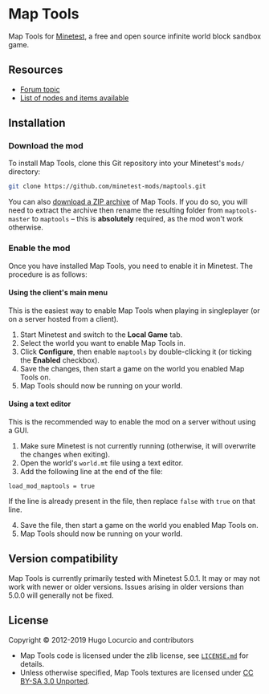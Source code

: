 # Map Tools

Map Tools for [Minetest](https://www.minetest.net/), a free and open source infinite
world block sandbox game.

## Resources

- [Forum topic](https://forum.minetest.net/viewtopic.php?f=11&t=1882)
- [List of nodes and items available](NODES_ITEMS.md)

## Installation

### Download the mod

To install Map Tools, clone this Git repository into your Minetest's `mods/`
directory:

```bash
git clone https://github.com/minetest-mods/maptools.git
```

You can also
[download a ZIP archive](https://github.com/minetest-mods/maptools/archive/master.zip)
of Map Tools. If you do so, you will need to extract the archive then rename
the resulting folder from `maptools-master` to `maptools` – this is
**absolutely** required, as the mod won't work otherwise.

### Enable the mod

Once you have installed Map Tools, you need to enable it in Minetest.
The procedure is as follows:

#### Using the client's main menu

This is the easiest way to enable Map Tools when playing in singleplayer
(or on a server hosted from a client).

1. Start Minetest and switch to the **Local Game** tab.
2. Select the world you want to enable Map Tools in.
3. Click **Configure**, then enable `maptools` by double-clicking it
   (or ticking the **Enabled** checkbox).
4. Save the changes, then start a game on the world you enabled Map Tools on.
5. Map Tools should now be running on your world.

#### Using a text editor

This is the recommended way to enable the mod on a server without using a GUI.

1. Make sure Minetest is not currently running (otherwise, it will overwrite
   the changes when exiting).
2. Open the world's `world.mt` file using a text editor.
3. Add the following line at the end of the file:

```text
load_mod_maptools = true
```

If the line is already present in the file, then replace `false` with `true`
on that line.

4. Save the file, then start a game on the world you enabled Map Tools on.
5. Map Tools should now be running on your world.

## Version compatibility

Map Tools is currently primarily tested with Minetest 5.0.1.
It may or may not work with newer or older versions. Issues arising in older
versions than 5.0.0 will generally not be fixed.

## License

Copyright © 2012-2019 Hugo Locurcio and contributors

- Map Tools code is licensed under the zlib license, see
  [`LICENSE.md`](LICENSE.md) for details.
- Unless otherwise specified, Map Tools textures are licensed under
  [CC BY-SA 3.0 Unported](https://creativecommons.org/licenses/by-sa/3.0/).
